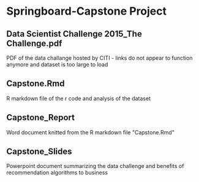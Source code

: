 # Springboard-Capstone Project

## Data Scientist Challenge 2015_The Challenge.pdf
PDF of the data challange hosted by CITI - links do not appear to function anymore and dataset is too large to load

## Capstone.Rmd
R markdown file of the r code and analysis of the dataset

## Capstone_Report
Word document knitted from the R markdown file "Capstone.Rmd"

## Capstone_Slides
Powerpoint document summarizing the data challenge and benefits of recommendation algorithms to business
